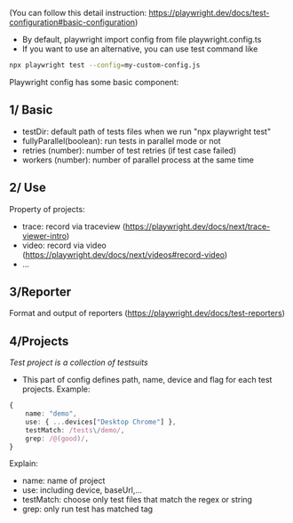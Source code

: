 (You can follow this detail instruction: https://playwright.dev/docs/test-configuration#basic-configuration)

- By default, playwright import config from file playwright.config.ts
- If you want to use an alternative, you can use test command like
```bash
npx playwright test --config=my-custom-config.js
```

Playwright config has some basic component:
## 1/ Basic
- testDir: default path of tests files when we run "npx playwright test"
- fullyParallel(boolean): run tests in parallel mode or not
- retries (number): number of test retries (if test case failed)
- workers (number): number of parallel process at the same time
## 2/ Use
Property of projects:
- trace: record via traceview (https://playwright.dev/docs/next/trace-viewer-intro)
- video: record via video (https://playwright.dev/docs/next/videos#record-video)
- ...
## 3/Reporter
Format and output of reporters (https://playwright.dev/docs/test-reporters)
## 4/Projects
*Test project is a collection of testsuits*

- This part of config defines path, name, device and flag for each test projects. Example:
```typescript
{
    name: "demo",
    use: { ...devices["Desktop Chrome"] },
    testMatch: /tests\/demo/,
    grep: /@(good)/,
}
```
Explain:
- name: name of project
- use: including device, baseUrl,...
- testMatch: choose only test files that match the regex or string
- grep: only run test has matched tag
